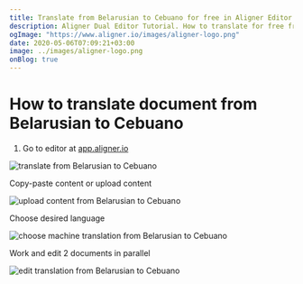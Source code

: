 ```yaml
---
title: Translate from Belarusian to Cebuano for free in Aligner Editor
description: Aligner Dual Editor Tutorial. How to translate for free from Belarusian to Cebuano. Aligner is multilingual document management platform. 
ogImage: "https://www.aligner.io/images/aligner-logo.png"
date: 2020-05-06T07:09:21+03:00
image: ../images/aligner-logo.png
onBlog: true
---
```


# How to translate document from Belarusian to Cebuano

1. Go to editor at [app.aligner.io](https://app.aligner.io "Aligner App web page")

![translate from Belarusian to Cebuano](../aligner-blank-editor.png "translate from Belarusian to Cebuano")

Copy-paste content or upload content

![upload content from Belarusian to Cebuano](../aligner-uploaded-document.png "upload content from Belarusian to Cebuano")

Choose desired language

![choose machine translation from Belarusian to Cebuano](../aligner-language-dropdown.png "choose machine translation from Belarusian to Cebuano")

Work and edit 2 documents in parallel

![edit translation from Belarusian to Cebuano](../aligner-double-sitded-editor.png "edit translation from Belarusian to Cebuano")

